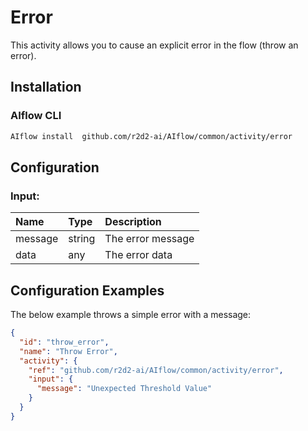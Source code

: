  <!-- 
title: Error
weight: 4610
-->

# Error
This activity allows you to cause an explicit error in the flow (throw an error).


## Installation

### AIflow CLI
```bash
AIflow install  github.com/r2d2-ai/AIflow/common/activity/error
```

## Configuration

### Input:
| Name     | Type   | Description
|:---      | :---   | :---    
| message  | string | The error message         
| data     | any    | The error data

## Configuration Examples
The below example throws a simple error with a message:

```json
{
  "id": "throw_error",
  "name": "Throw Error",
  "activity": {
    "ref": "github.com/r2d2-ai/AIflow/common/activity/error",
    "input": {
      "message": "Unexpected Threshold Value"
    }
  }
}
```